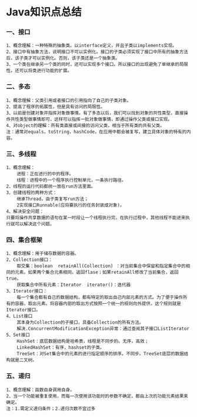 # Java知识点总结
### 一、接口
    1、概念理解：一种特殊的抽象类。以interface定义，并且子类以implements实现。
    2、接口中有抽象方法，说明接口不可以实例化。接口的子类必须实现了接口中所有的抽象方法后，该子类才可以实例化。否则，该子类还是一个抽象类。
    3、一个类在继承另一个类的同时，还可以实现多个接口。所以接口的出现避免了单继承的局限性。还可以将类进行功能的扩展。
### 二、多态
	1、概念理解：父类引用或者接口的引用指向了自己的子类对象。
	2、提高了程序的拓展性，但是具有访问的局限性。
	3、以前是创建对象并指挥对象做事情。有了多态以后，我们可以找到对象的共性类型，直接操作共性类型做事情即可，这样可以指挥一批对象做事情，即通过操作父类或接口实现。
	4、对object的理解：所有类直接或间接的访问父类，相当于所有类的共有父类。
    注：通常对equals，toString，hashCode，在应用中都会被复写，建立具体对象的特有的内容。
### 三、多线程
	1、概念理解：
		进程：正在进行的中的程序。
		线程：进程中的一个程序执行控制单元，一条执行路径。
	2、线程的运行代码都统一放在run方法里面。
	3、创建线程的两种方式：
    	继承Thread，由子类复写run方法；
    	2实现接口Runnable(应将要执行的任务封装成对象)。
	4、解决安全问题：
    只要将操作共享数据的语句在某一时段让一个线程执行完，在执行过程中，其他线程不能进来执行就可以解决这个问题。
### 四、集合框架
    1、概念理解：用于储存数据的容器。
	2、Collection接口：
		取交集：boolean  retainAll(Collection) ：对当前集合中保留和指定集合中的相同的元素。如果两个集合元素相同，返回flase；如果retainAll修改了当前集合，返回true。
		获取集合中所有元素：Iterator  iterator()：迭代器
	3、Iterator接口：
        每一个集合都有自己的数据结构，都有特定的取出自己内部元素的方式。为了便于操作所有的容器，取出元素。将容器内部的取出方式按照一个统一的规则向外提供，这个规则就是Iterator接口。
	4、List接口
	    其本身为Collection的子接口，具备Collection的所有方法。
    	解决.ConcurrentModificationException异常：通过查阅其子接口ListIterator
	5、Set接口
        HashSet：底层数据结构是哈希表，线程是不同步的。无序，高效；
        LinkedHashSet：有序，hashset的子类。
        TreeSet：对Set集合中的元素的进行指定顺序的排序。不同步。TreeSet底层的数据结构就是二叉树。
### 五、递归
	1、概念理解：函数自身调用自身。
	2、当一个功能被重复使用，而每一次使用该功能时的参数不确定，都由上次的功能元素结果来确定。
    注：1.需定义递归条件；2.递归次数不宜过多
